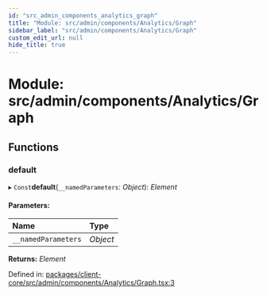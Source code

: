 ```yaml
---
id: "src_admin_components_analytics_graph"
title: "Module: src/admin/components/Analytics/Graph"
sidebar_label: "src/admin/components/Analytics/Graph"
custom_edit_url: null
hide_title: true
---
```


# Module: src/admin/components/Analytics/Graph

## Functions

### default

▸ `Const`**default**(`__namedParameters`: *Object*): *Element*

#### Parameters:

Name | Type |
:------ | :------ |
`__namedParameters` | *Object* |

**Returns:** *Element*

Defined in: [packages/client-core/src/admin/components/Analytics/Graph.tsx:3](https://github.com/xr3ngine/xr3ngine/blob/716a06460/packages/client-core/src/admin/components/Analytics/Graph.tsx#L3)
